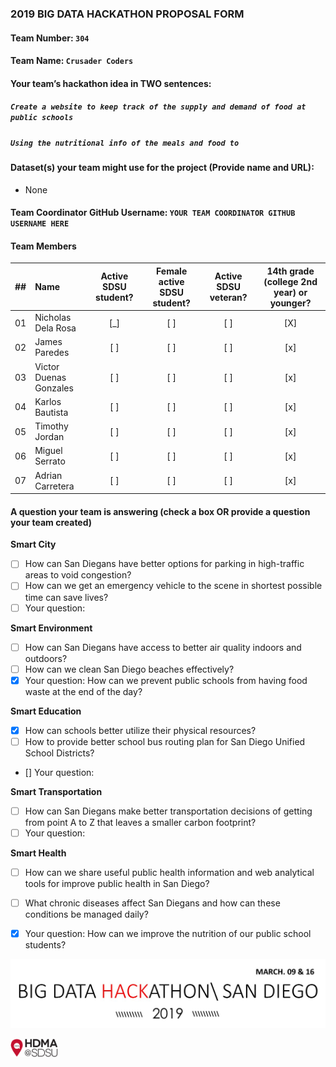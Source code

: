 ### 2019 BIG DATA HACKATHON PROPOSAL FORM

#### Team Number: `304`  

#### Team Name: `Crusader Coders`    
  
#### Your team’s hackathon idea in TWO sentences:
##### `Create a website to keep track of the supply and demand of food at public schools`
##### `Using the nutritional info of the meals and food to `  
  
#### Dataset(s) your team might use for the project (Provide name and URL):
- None

#### Team Coordinator GitHub Username: `YOUR TEAM COORDINATOR GITHUB USERNAME HERE`

#### Team Members
| ## |        Name         | Active SDSU student? | Female active SDSU student? | Active SDSU veteran? | 14th grade (college 2nd year) or younger? |
| -- | :------------------ |        :---:         |            :---:            |        :---:         |                  :---:                    |
| 01 | Nicholas Dela Rosa           |         [_]          |             [ ]             |         [ ]          |                   [X]                     |
| 02 |   James Paredes                  |         [ ]          |             [ ]             |         [ ]          |                   [x]                     |
| 03 |Victor Duenas Gonzales                     |         [ ]          |             [ ]             |         [ ]          |                   [x]                     |
| 04 |Karlos Bautista                     |         [ ]          |             [ ]             |         [ ]          |                   [x]                     |
| 05 | Timothy Jordan                    |         [ ]          |             [ ]             |         [ ]          |                   [x]                     |
|06 | Miguel Serrato                    |         [ ]          |             [ ]             |         [ ]          |                   [x]                     |
| 07 | Adrian Carretera                    |         [ ]          |             [ ]             |         [ ]          |                   [x]                     |
 
#### A question your team is answering (check a box OR provide a question your team created)

**Smart City**
- [ ] How can San Diegans have better options for parking in high-traffic areas to void congestion?
- [ ] How can we get an emergency vehicle to the scene in shortest possible time can save lives?
- [ ] Your question:

**Smart Environment**
- [ ] How can San Diegans have access to better air quality indoors and outdoors?
- [ ] How can we clean San Diego beaches effectively?
- [x] Your question: How can we prevent public schools from having food waste at the end of the day?

**Smart Education**
- [x] How can schools better utilize their physical resources?
- [ ] How to provide better school bus routing plan for San Diego Unified School Districts?
- [] Your question: 

**Smart Transportation**
- [ ] How can San Diegans make better transportation decisions of getting from point A to Z that leaves a smaller carbon footprint?
- [ ] Your question:

**Smart Health**
- [ ] How can we share useful public health information and web analytical tools for improve public health in San Diego?
- [ ] What chronic diseases affect San Diegans and how can these conditions be managed daily?
- [x] Your question: How can we improve the nutrition of our public school students?


![bigdatahackathon4sd](https://github.com/BigDataForSanDiego/00-Proposal-Templates/blob/master/img/big_data_2019.jpg "Big Data Hackathon for San Diego 2019")  

<img height="15%" width="15%" alt="hdma" src="https://github.com/BigDataForSanDiego/00-Proposal-Templates/blob/master/img/hdma2.png"> 
